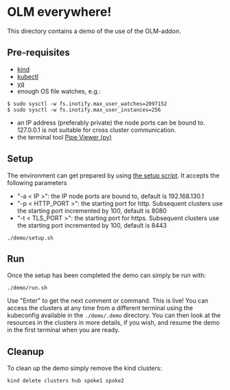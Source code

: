 # OLM everywhere!

This directory contains a demo of the use of the OLM-addon.

## Pre-requisites

- [kind](https://kind.sigs.k8s.io/)
- [kubectl](https://kubernetes.io/docs/tasks/tools/)
- [yq](https://mikefarah.gitbook.io/yq/)
- enough OS file watches, e.g.:
~~~
$ sudo sysctl -w fs.inotify.max_user_watches=2097152
$ sudo sysctl -w fs.inotify.max_user_instances=256
~~~
- an IP address (preferably private) the node ports can be bound to. 127.0.0.1 is not suitable for cross cluster communication.
- the terminal tool [Pipe Viewer (pv)](http://www.ivarch.com/programs/pv.shtml")

## Setup

The environment can get prepared by using [the setup script](./setup.sh).
It accepts the following parameters

- "-a < IP >": the IP node ports are bound to, default is 192.168.130.1
- "-p < HTTP_PORT >": the starting port for http. Subsequent clusters use the starting port incremented by 100, default is 8080
- "-t < TLS_PORT >": the starting port for https. Subsequent clusters use the starting port incremented by 100, default is 8443

~~~
./demo/setup.sh
~~~

## Run

Once the setup has been completed the demo can simply be run with:

~~~
./demo/run.sh
~~~

Use "Enter" to get the next comment or command. This is live! You can access the clusters at any time from a different terminal using the kubeconfig available in the `./demo/.demo` directory. You can then look at the resources in the clusters in more details, if you wish, and resume the demo in the first terminal when you are ready.

## Cleanup

To clean up the demo simply remove the kind clusters:

~~~
kind delete clusters hub spoke1 spoke2
~~~